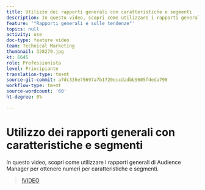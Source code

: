 ```yaml
---
title: Utilizzo dei rapporti generali con caratteristiche e segmenti
description: In questo video, scopri come utilizzare i rapporti generali di Audience Manager per ottenere numeri per caratteristiche e segmenti.
feature: '"Rapporti generali e sulle tendenze"'
topics: null
activity: use
doc-type: feature video
team: Technical Marketing
thumbnail: 328279.jpg
kt: 6645
role: Professionista
level: Principiante
translation-type: tm+mt
source-git-commit: a7dc335e75697a7b1720eccdadbb9605fdeda798
workflow-type: tm+mt
source-wordcount: '60'
ht-degree: 0%

---
```



# Utilizzo dei rapporti generali con caratteristiche e segmenti

In questo video, scopri come utilizzare i rapporti generali di Audience Manager per ottenere numeri per caratteristiche e segmenti.

>[!VIDEO](https://video.tv.adobe.com/v/328279/?quality=12&learn=on)
